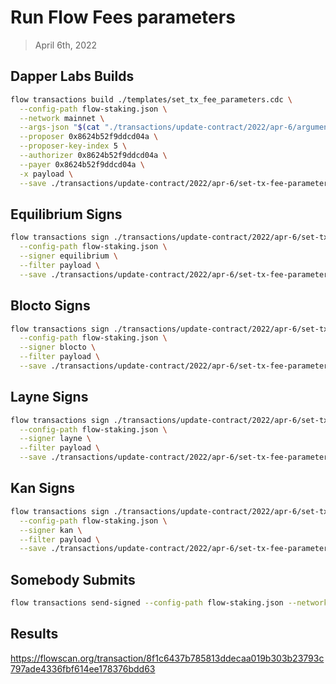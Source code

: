 # Run Flow Fees parameters

> April 6th, 2022

## Dapper Labs Builds

```sh
flow transactions build ./templates/set_tx_fee_parameters.cdc \
  --config-path flow-staking.json \
  --network mainnet \
  --args-json "$(cat "./transactions/update-contract/2022/apr-6/arguments-flow-tx-fee-parameters.json")" \
  --proposer 0x8624b52f9ddcd04a \
  --proposer-key-index 5 \
  --authorizer 0x8624b52f9ddcd04a \
  --payer 0x8624b52f9ddcd04a \
  -x payload \
  --save ./transactions/update-contract/2022/apr-6/set-tx-fee-parameters-apr-6-unsigned.rlp
```

## Equilibrium Signs

```sh
flow transactions sign ./transactions/update-contract/2022/apr-6/set-tx-fee-parameters-apr-6-unsigned.rlp \
  --config-path flow-staking.json \
  --signer equilibrium \
  --filter payload \
  --save ./transactions/update-contract/2022/apr-6/set-tx-fee-parameters-apr-6-sig-1.rlp
```

## Blocto Signs

```sh
flow transactions sign ./transactions/update-contract/2022/apr-6/set-tx-fee-parameters-apr-6-sig-1.rlp \
  --config-path flow-staking.json \
  --signer blocto \
  --filter payload \
  --save ./transactions/update-contract/2022/apr-6/set-tx-fee-parameters-apr-6-sig-2.rlp
```

## Layne Signs

```sh
flow transactions sign ./transactions/update-contract/2022/apr-6/set-tx-fee-parameters-apr-6-sig-2.rlp \
  --config-path flow-staking.json \
  --signer layne \
  --filter payload \
  --save ./transactions/update-contract/2022/apr-6/set-tx-fee-parameters-apr-6-sig-3.rlp
```

## Kan Signs

```sh
flow transactions sign ./transactions/update-contract/2022/apr-6/set-tx-fee-parameters-apr-6-sig-3.rlp \
  --config-path flow-staking.json \
  --signer kan \
  --filter payload \
  --save ./transactions/update-contract/2022/apr-6/set-tx-fee-parameters-apr-6-sig-complete.rlp
```

## Somebody Submits

```sh
flow transactions send-signed --config-path flow-staking.json --network mainnet ./transactions/update-contract/2022/apr-6/set-tx-fee-parameters-apr-6-sig-complete.rlp
```

## Results

https://flowscan.org/transaction/8f1c6437b785813ddecaa019b303b23793c797ade4336fbf614ee178376bdd63
